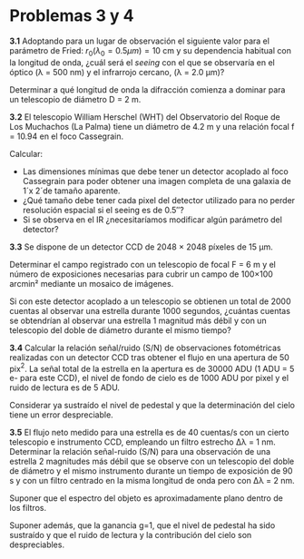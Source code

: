 # Problemas 3 y 4

**3.1** Adoptando para un lugar de observación el siguiente valor para el parámetro de Fried: $r_0(\lambda_0=0.5\mu m) = 10 \ \mathrm{cm}$ y su dependencia habitual con la longitud de onda, ¿cuál será el *seeing* con el que se observaría en el óptico (λ = 500 nm) y el infrarrojo cercano, (λ = 2.0 μm)? 

Determinar a qué longitud de onda la difracción comienza a dominar para un telescopio de diámetro D = 2 m.

**3.2** El telescopio William Herschel (WHT) del Observatorio del Roque de Los Muchachos (La Palma) tiene un diámetro de 4.2 m y una relación focal f = 10.94 en el foco Cassegrain.

Calcular:

* Las dimensiones mínimas que debe tener un detector acoplado al foco Cassegrain para poder obtener una imagen completa de una galaxia de 1´x 2´de tamaño aparente.
* ¿Qué tamaño debe tener cada pixel del detector utilizado para no perder resolución espacial si el seeing es de 0.5″?
* Si se observa en el IR ¿necesitaríamos modificar algún parámetro del detector?

**3.3** Se dispone de un detector CCD de 2048 × 2048 píxeles de 15 μm. 

Determinar el campo registrado con un telescopio de focal F = 6 m y el número de exposiciones necesarias para cubrir un campo de 100×100 arcmin² mediante un mosaico de imágenes. 

Si con este detector acoplado a un telescopio se obtienen un total de 2000 cuentas al observar una estrella durante 1000 segundos, ¿cuántas cuentas se obtendrían al observar una estrella 1 magnitud más débil y con un telescopio del doble de diámetro durante el mismo tiempo?

**3.4** Calcular la relación señal/ruido (S/N) de observaciones fotométricas realizadas con un detector CCD tras obtener el flujo en una apertura de 50 pix$^2$. La señal total de la estrella en la apertura es de 30000 ADU (1 ADU = 5 e- para este CCD), el nivel de fondo de cielo es de 1000 ADU por pixel y el ruido de lectura es de 5 ADU.

Considerar ya sustraído el nivel de pedestal y que la determinación del cielo tiene un error despreciable.

**3.5** El flujo neto medido para una estrella es de 40 cuentas/s con un cierto telescopio e instrumento CCD, empleando un filtro estrecho Δλ = 1 nm. Determinar la relación señal-ruido (S/N) para una observación de una estrella 2 magnitudes más débil que se observe con un telescopio del doble de diámetro y el mismo instrumento durante un tiempo de exposición de 90 s y con un filtro centrado en la misma longitud de onda pero con Δλ = 2 nm. 

Suponer que el espectro del objeto es aproximadamente plano dentro de los filtros.

Suponer además, que la ganancia g=1, que el nivel de pedestal ha sido sustraído y que el ruido de lectura y la contribución del cielo son despreciables.
